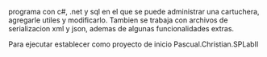 programa con c#, .net y sql en el que se puede administrar una cartuchera, agregarle utiles y modificarlo. Tambien se trabaja con archivos de serializacion
xml y json, ademas de algunas funcionalidades extras.

Para ejecutar establecer como proyecto de inicio Pascual.Christian.SPLabII

